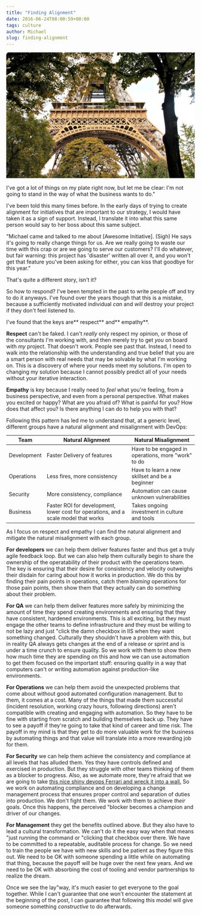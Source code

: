 ```yaml
---
title: "Finding Alignment"
date: 2016-06-24T08:00:59+00:00
tags: culture
author: Michael
slug: finding-alignment
---
```

<div class="full-width">
  <img src="/images/feature-finding-alignment.jpg" alt="Finding Alignment" />
</div>

I've got a lot of things on my plate right now, but let me be clear: I'm not going to stand in the way of what the business wants to do."

I've been told this many times before. In the early days of trying to create alignment for initiatives that are important to our strategy, I would have taken it as a sign of support. Instead, I translate it into what this same person would say to her boss about this same subject.

"Michael came and talked to me about [Awesome Initiative]. (Sigh) He says it's going to really change things for us. Are we really going to waste our time with this crap or are we going to serve our customers? I'll do whatever, but fair warning: this project has 'disaster' written all over it, and you won't get that feature you've been asking for either, you can kiss that goodbye for this year."

That's quite a different story, isn't it?

So how to respond? I've been tempted in the past to write people off and try to do it anyways. I've found over the years though that this is a mistake, because a sufficiently motivated individual _can_ and _will_ destroy your project if they don't feel listened to.

I've found that the keys are** respect** and** empathy**.

**Respect** can't be faked. I can't _really_ only respect my opinion, or those of the consultants I'm working with, and then merely try to get _you_ on board with _my_ project. That doesn't work. People see past that. Instead, I need to walk into the relationship with the understanding and true belief that you are a smart person with real needs that may be solvable by what I'm working on. This is a discovery of where your needs meet my solutions. I'm open to changing my solution because I cannot possibly predict all of your needs without your iterative interaction.

**Empathy** is key because I really need to _feel_ what you're feeling, from a business perspective, and even from a personal perspective. What makes you excited or happy? What are you afraid of? What is painful for you? How does that affect you? Is there anything I can do to help you with that?

Following this pattern has led me to understand that, at a generic level, different groups have a natural alignment and misalignment with DevOps:

| Team        | Natural Alignment                                                                   | Natural Misalignment                                |
|-------------|-------------------------------------------------------------------------------------|-----------------------------------------------------|
| Development | Faster Delivery of features                                                         | Have to be engaged in operations, more "work" to do |
| Operations  | Less fires, more consistency                                                        | Have to learn a new skillset and be a beginner      |
| Security    | More consistency, compliance                                                        | Automation can cause unknown vulnerabilities        |
| Business    | Faster ROI for development, lower cost for operations, and a scale model that works | Takes ongoing investment in culture and tools       |

As I focus on respect and empathy I can find the natural alignment and mitigate the natural misalignment with each group.

**For developers** we can help them deliver features faster and thus get a truly agile feedback loop. But we can also help them culturally begin to share the ownership of the operatability of their product with the operations team. The key is ensuring that their desire for consistency and velocity outweighs their disdain for caring about how it works in production. We do this by finding their pain points in operations, catch them _blaming_ operations for those pain points, then show them that they actually can do something about their problem.

**For QA** we can help them deliver features more safely by minimizing the amount of time they spend creating environments and ensuring that they have consistent, hardened environments. This is all exciting, but they must engage the other teams to define infrastructure and they must be willing to not be lazy and just "click the damn checkbox in IIS when they want something changed. Culturally they shouldn't have a problem with this, but in reality QA always gets changes at the end of a release or sprint and is under a time crunch to ensure quality. So we work with them to show them how much time they are spending on this and how we can use automation to get them focused on the important stuff: ensuring quality in a way that computers can't or writing automation against production-like environments.

**For Operations** we can help them avoid the unexpected problems that come about without good automated configuration management. But to them, it comes at a cost. Many of the things that made them successful (incident resolution, working crazy hours, following directions) aren't compatible with creating and engaging with automation. So they have to be fine with starting from scratch and building themselves back up. They have to see a payoff if they're going to take that kind of career and time risk. The payoff in my mind is that they get to do more valuable work for the business by automating things and that value will translate into a more rewarding job for them.

**For Security** we can help them achieve the consistency and compliance at all levels that has alluded them. Yes they have controls defined and exercised in production. But they struggle with other teams thinking of them as a blocker to progress. Also, as we automate more, they're afraid that we are going to take [this nice shiny devops Ferrari and wreck it into a wall.](http://www.dailymail.co.uk/news/article-3022707/Worst-valet-Hapless-garage-attendant-destroys-300-000-Ferrari-599-GTO-bringing-round-owners-hit-accelerator-instead-brake.html) So we work on automating compliance and on developing a change management process that ensures proper control and separation of duties into production. We don't fight them. We work with them to achieve _their_ goals. Once this happens, the perceived "blocker becomes a champion and driver of our changes.

**For Management** they get the benefits outlined above. But they also have to lead a cultural transformation. We can't do it the easy way when that means "just running the command or "clicking that checkbox over there. We have to be committed to a repeatable, auditable process for change. So we need to train the people we have with new skills and be patient as they figure this out. We need to be OK with someone spending a little while on automating that thing, because the payoff will be huge over the next few years. And we need to be OK with absorbing the cost of tooling and vendor partnerships to realize the dream.

Once we see the lay"way, it's much easier to get everyone to the goal together. While I can't guarantee that one won't encounter the statement at the beginning of the post, I can guarantee that following this model will give someone something _constructive_ to do afterwards.